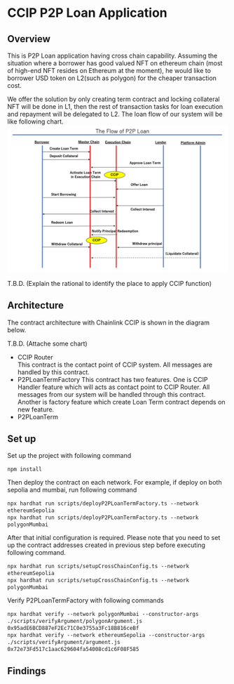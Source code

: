 # CCIP P2P Loan Application
## Overview
This is P2P Loan application having cross chain capability. 
Assuming the situation where a borrower has good valued NFT on ethereum chain (most of high-end NFT resides on Ethereum at the moment), 
he would like to borrower USD token on L2(such as polygon) for the cheaper transaction cost. 

We offer the solution by only creating term contract and locking collateral NFT will be done in L1, 
then the rest of transaction tasks for loan execution and repayment will be delegated to L2.
The loan flow of our system will be like following chart.
![loan_flow.png](docs/img/loan_flow.png)

T.B.D. (Explain the rational to identify the place to apply CCIP function)

## Architecture
The contract architecture with Chainlink CCIP is  shown in the diagram below.

T.B.D. (Attache some chart)

- CCIP Router   
This contract is the contact point of CCIP system. All messages are handled by this contract.
- P2PLoanTermFactory
This contract has two features. One is CCIP Handler feature which will acts as contact point to CCIP Router.
All messages from our system will be handled through this contract.
Another is factory feature which create Loan Term contract depends on new feature. 
- P2PLoanTerm




## Set up
Set up the project with following command
```
npm install
```

Then deploy the contract on each network. 
For example, if deploy on both sepolia and mumbai, run following command
```
npx hardhat run scripts/deployP2PLoanTermFactory.ts --network ethereumSepolia
npx hardhat run scripts/deployP2PLoanTermFactory.ts --network polygonMumbai
```
After that initial configuration is required. 
Please note that you need to set up the contract addresses created in previous step before executing following command. 
```
npx hardhat run scripts/setupCrossChainConfig.ts --network ethereumSepolia
npx hardhat run scripts/setupCrossChainConfig.ts --network polygonMumbai
```
Verify P2PLoanTermFactory with following commands
```
npx hardhat verify --network polygonMumbai --constructor-args ./scripts/verifyArgument/polygonArgument.js 0x95adE6BCD887eF2Ec71C0e3755a3Fc18B816ceBf
npx hardhat verify --network ethereumSepolia --constructor-args ./scripts/verifyArgument/argument.js 0x72e73Fd517c1aac629604fa54008cd1c6F08F585 
```

## Findings
